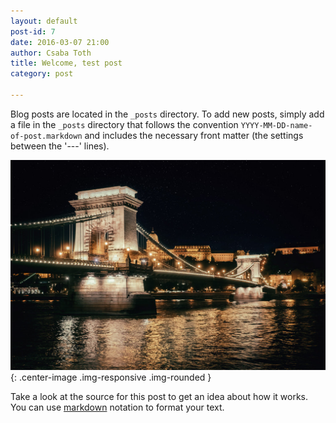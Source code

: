 ```yaml
---
layout: default
post-id: 7
date: 2016-03-07 21:00
author: Csaba Toth
title: Welcome, test post
category: post

---
```

Blog posts are located in the `_posts` directory. To add new posts, simply add a file in the `_posts` directory that follows the convention `YYYY-MM-DD-name-of-post.markdown` and includes the necessary front matter (the settings between the '---' lines).

![alternative text](/img/posts/blog-post-img.jpg "Title is optional"){: .center-image .img-responsive .img-rounded }

Take a look at the source for this post to get an idea about how it works. You can use [markdown][markdown] notation to format your text.

[markdown]: https://warpedvisions.org/projects/markdown-cheat-sheet/
